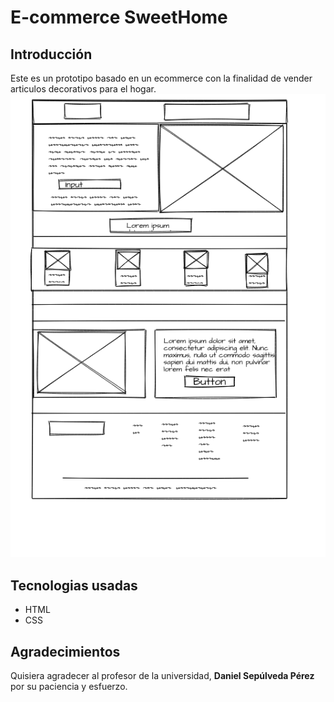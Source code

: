 # E-commerce SweetHome


## Introducción
Este es un prototipo basado en un ecommerce con la finalidad de vender articulos decorativos para el hogar.
![prototipo](./assets/style/img/mockup-proyect.png)
<!-- Este es un proyecto hecho con  
SweetHome es una pagina web creada con en proposito de vender ariticulo de decoraciones para el hogar, con el objetivo de satisfacer la necesidad del cliente. -->

## Tecnologias usadas


- HTML
- CSS
<!-- 
![](https://cdn-icons-png.flaticon.com/512/919/919827.png)

![](https://cdn-icons-png.flaticon.com/512/919/919826.png) -->

## Agradecimientos

Quisiera agradecer al profesor de la universidad, **Daniel Sepúlveda Pérez** por su paciencia y esfuerzo.

